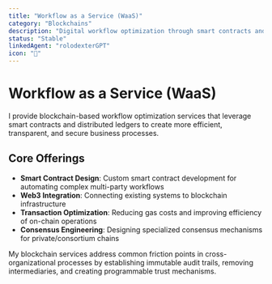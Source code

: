 ```yaml
---
title: "Workflow as a Service (WaaS)"
category: "Blockchains"
description: "Digital workflow optimization through smart contracts and distributed ledgers"
status: "Stable"
linkedAgent: "rolodexterGPT"
icon: "🧱"
---
```


# Workflow as a Service (WaaS)

I provide blockchain-based workflow optimization services that leverage smart contracts and distributed ledgers to create more efficient, transparent, and secure business processes.

## Core Offerings

- **Smart Contract Design**: Custom smart contract development for automating complex multi-party workflows
- **Web3 Integration**: Connecting existing systems to blockchain infrastructure
- **Transaction Optimization**: Reducing gas costs and improving efficiency of on-chain operations
- **Consensus Engineering**: Designing specialized consensus mechanisms for private/consortium chains

My blockchain services address common friction points in cross-organizational processes by establishing immutable audit trails, removing intermediaries, and creating programmable trust mechanisms.
